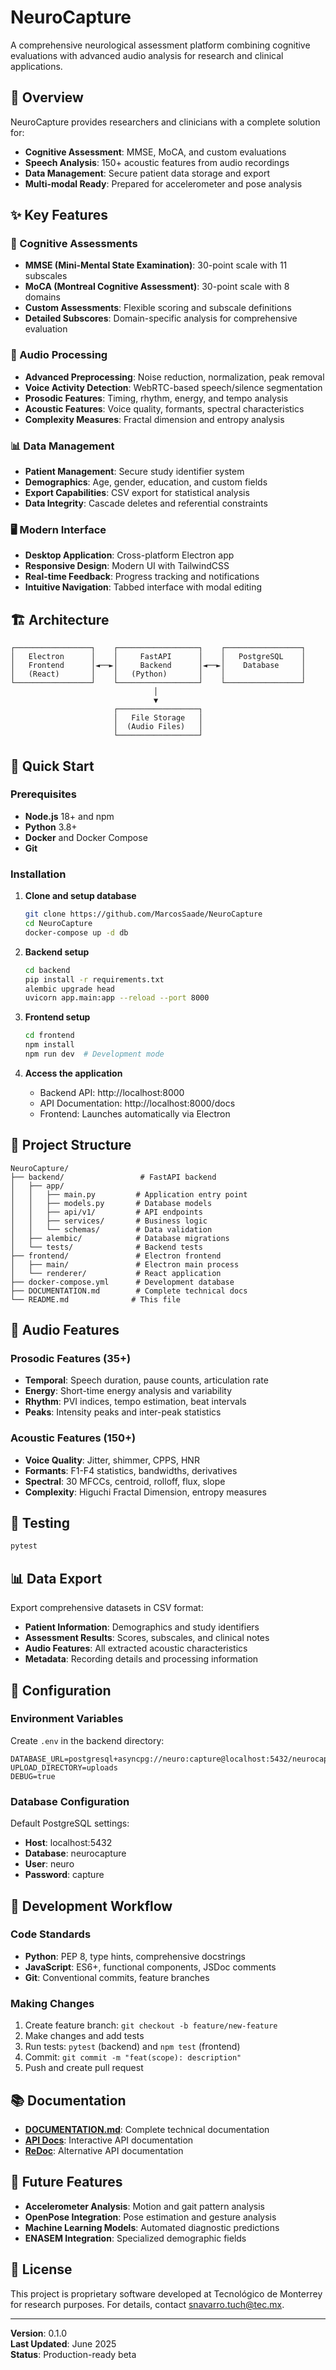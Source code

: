 # NeuroCapture

A comprehensive neurological assessment platform combining cognitive evaluations with advanced audio analysis for research and clinical applications.

## 🎯 Overview

NeuroCapture provides researchers and clinicians with a complete solution for:
- **Cognitive Assessment**: MMSE, MoCA, and custom evaluations
- **Speech Analysis**: 150+ acoustic features from audio recordings  
- **Data Management**: Secure patient data storage and export
- **Multi-modal Ready**: Prepared for accelerometer and pose analysis

## ✨ Key Features

### 🧠 Cognitive Assessments
- **MMSE (Mini-Mental State Examination)**: 30-point scale with 11 subscales
- **MoCA (Montreal Cognitive Assessment)**: 30-point scale with 8 domains
- **Custom Assessments**: Flexible scoring and subscale definitions
- **Detailed Subscores**: Domain-specific analysis for comprehensive evaluation

### 🎵 Audio Processing
- **Advanced Preprocessing**: Noise reduction, normalization, peak removal
- **Voice Activity Detection**: WebRTC-based speech/silence segmentation
- **Prosodic Features**: Timing, rhythm, energy, and tempo analysis
- **Acoustic Features**: Voice quality, formants, spectral characteristics
- **Complexity Measures**: Fractal dimension and entropy analysis

### 📊 Data Management
- **Patient Management**: Secure study identifier system
- **Demographics**: Age, gender, education, and custom fields
- **Export Capabilities**: CSV export for statistical analysis
- **Data Integrity**: Cascade deletes and referential constraints

### 🖥️ Modern Interface
- **Desktop Application**: Cross-platform Electron app
- **Responsive Design**: Modern UI with TailwindCSS
- **Real-time Feedback**: Progress tracking and notifications
- **Intuitive Navigation**: Tabbed interface with modal editing

## 🏗️ Architecture

```
┌─────────────────┐    ┌──────────────────┐    ┌─────────────────┐
│   Electron      │    │     FastAPI      │    │   PostgreSQL    │
│   Frontend      │◄──►│     Backend      │◄──►│    Database     │
│   (React)       │    │   (Python)       │    │                 │
└─────────────────┘    └──────────────────┘    └─────────────────┘
                                │
                                ▼
                       ┌──────────────────┐
                       │   File Storage   │
                       │  (Audio Files)   │
                       └──────────────────┘
```

## 🚀 Quick Start

### Prerequisites
- **Node.js** 18+ and npm
- **Python** 3.8+
- **Docker** and Docker Compose
- **Git**

### Installation

1. **Clone and setup database**
   ```bash
   git clone https://github.com/MarcosSaade/NeuroCapture
   cd NeuroCapture
   docker-compose up -d db
   ```

2. **Backend setup**
   ```bash
   cd backend
   pip install -r requirements.txt
   alembic upgrade head
   uvicorn app.main:app --reload --port 8000
   ```

3. **Frontend setup**
   ```bash
   cd frontend
   npm install
   npm run dev  # Development mode
   ```

4. **Access the application**
   - Backend API: http://localhost:8000
   - API Documentation: http://localhost:8000/docs
   - Frontend: Launches automatically via Electron

## 📁 Project Structure

```
NeuroCapture/
├── backend/                 # FastAPI backend
│   ├── app/
│   │   ├── main.py         # Application entry point
│   │   ├── models.py       # Database models
│   │   ├── api/v1/         # API endpoints
│   │   ├── services/       # Business logic
│   │   └── schemas/        # Data validation
│   ├── alembic/            # Database migrations
│   └── tests/              # Backend tests
├── frontend/               # Electron frontend
│   ├── main/               # Electron main process
│   └── renderer/           # React application
├── docker-compose.yml      # Development database
├── DOCUMENTATION.md        # Complete technical docs
└── README.md              # This file
```

## 🔬 Audio Features

### Prosodic Features (35+)
- **Temporal**: Speech duration, pause counts, articulation rate
- **Energy**: Short-time energy analysis and variability
- **Rhythm**: PVI indices, tempo estimation, beat intervals
- **Peaks**: Intensity peaks and inter-peak statistics

### Acoustic Features (150+)
- **Voice Quality**: Jitter, shimmer, CPPS, HNR
- **Formants**: F1-F4 statistics, bandwidths, derivatives
- **Spectral**: 30 MFCCs, centroid, rolloff, flux, slope
- **Complexity**: Higuchi Fractal Dimension, entropy measures

## 🧪 Testing

```bash
pytest
```

## 📊 Data Export

Export comprehensive datasets in CSV format:
- **Patient Information**: Demographics and study identifiers
- **Assessment Results**: Scores, subscales, and clinical notes
- **Audio Features**: All extracted acoustic characteristics
- **Metadata**: Recording details and processing information

## 🔧 Configuration

### Environment Variables
Create `.env` in the backend directory:
```env
DATABASE_URL=postgresql+asyncpg://neuro:capture@localhost:5432/neurocapture
UPLOAD_DIRECTORY=uploads
DEBUG=true
```

### Database Configuration
Default PostgreSQL settings:
- **Host**: localhost:5432
- **Database**: neurocapture
- **User**: neuro
- **Password**: capture

## 🤝 Development Workflow

### Code Standards
- **Python**: PEP 8, type hints, comprehensive docstrings
- **JavaScript**: ES6+, functional components, JSDoc comments
- **Git**: Conventional commits, feature branches

### Making Changes
1. Create feature branch: `git checkout -b feature/new-feature`
2. Make changes and add tests
3. Run tests: `pytest` (backend) and `npm test` (frontend)
4. Commit: `git commit -m "feat(scope): description"`
5. Push and create pull request

## 📚 Documentation

- **[DOCUMENTATION.md](DOCUMENTATION.md)**: Complete technical documentation
- **[API Docs](http://localhost:8000/docs)**: Interactive API documentation
- **[ReDoc](http://localhost:8000/redoc)**: Alternative API documentation


## 🔮 Future Features

- **Accelerometer Analysis**: Motion and gait pattern analysis
- **OpenPose Integration**: Pose estimation and gesture analysis  
- **Machine Learning Models**: Automated diagnostic predictions
- **ENASEM Integration**: Specialized demographic fields

## 📄 License

This project is proprietary software developed at Tecnológico de Monterrey for research purposes.
For details, contact snavarro.tuch@tec.mx.

---

**Version**: 0.1.0  
**Last Updated**: June 2025  
**Status**: Production-ready beta
